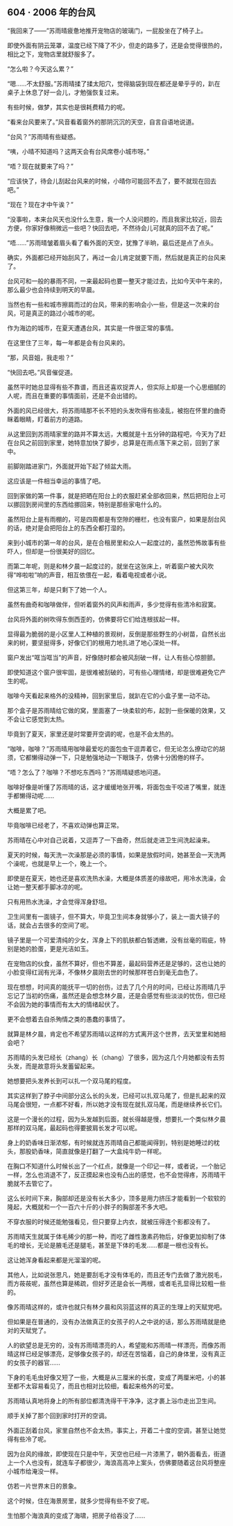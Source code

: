 ## 604 · 2006 年的台风

“我回来了——”苏雨晴疲惫地推开宠物店的玻璃门，一屁股坐在了椅子上。

即使外面有阴云笼罩，温度已经下降了不少，但走的路多了，还是会觉得很热的，相比之下，宠物店里就舒服多了。

“怎么啦？今天这么累？”

“嗯……不太舒服。”苏雨晴揉了揉太阳穴，觉得脑袋到现在都还是晕乎乎的，趴在桌子上休息了好一会儿，才勉强恢复过来。

有些时候，做梦，其实也是很耗费精力的呢。

“看来台风要来了。”风音看着窗外的那阴沉沉的天空，自言自语地说道。

“台风？”苏雨晴有些疑惑。

“咦，小晴不知道吗？这两天会有台风席卷小城市呀。”

“唔？现在就要来了吗？”

“应该快了，待会儿刮起台风来的时候，小晴你可能回不去了，要不就现在回去吧。”

“现在？现在才中午诶？”

“没事啦，本来台风天也没什么生意，我一个人没问题的，而且我家比较近，回去方便，你家好像稍微远一些吧？快回去吧，不然待会儿可就真的回不去了呢。”

“唔……”苏雨晴皱着眉头看了看外面的天空，犹豫了半晌，最后还是点了点头。

确实，外面都已经开始刮风了，再过一会儿肯定就要下雨，然后就是真正的台风来了。

台风可和一般的暴雨不同，一来最起码也要一整天才能过去，比如今天中午来的，那么最少也会持续到明天的早晨。

当然也有一些和城市擦肩而过的台风，带来的影响会小一些，但是这一次来的台风，可是真正的路过小城市的呢。

作为海边的城市，在夏天遭遇台风，其实是一件很正常的事情。

在这里住了三年，每一年都是会有台风来的。

“那，风音姐，我走啦？”

“快回去吧。”风音催促道。

虽然平时她总显得有些不靠谱，而且还喜欢捉弄人，但实际上却是一个心思细腻的人呢，而且在重要的事情面前，还是不会出错的。

外面的风已经很大，将苏雨晴那不长不短的头发吹得有些凌乱，被抱在怀里的曲奇眯着眼睛，盯着前方的道路。

从这里回到苏雨晴家里的路并不算太远，大概就是十五分钟的路程吧，今天为了赶在台风之前回到家里，她特意加快了脚步，总算是在雨点落下来之前，回到了家中。

前脚刚踏进家门，外面就开始下起了倾盆大雨。

这应该是一件相当幸运的事情了吧。

回到家做的第一件事，就是把晒在阳台上的衣服赶紧全部收回来，然后把阳台上可以挪回到房间里的东西给挪回来，特别是那些家电什么的。

虽然阳台上是有雨棚的，可是四周都是有空隙的栅栏，也没有窗户，如果是刮台风的话，绝对是会把阳台上的东西全都打湿的。

来到小城市的第一年的台风，是在合租房里和众人一起度过的，虽然恐怖故事有些吓人，但却是一份很美好的回忆。

而第二年呢，则是和林夕晨一起度过的，就坐在这张床上，听着窗户被大风吹得“哗啦啦”响的声音，相互依偎在一起，看着电视或者小说。

但这第三年，却是只剩下了她一个人。

虽然有曲奇和咖啡做伴，但听着窗外的风声和雨声，多少觉得有些清冷和寂寞。

台风将外面的树吹得东倒西歪的，仿佛要将它们给连根拔起一样。

显得最为脆弱的是小区里人工种植的景观树，反倒是那些野生的小树苗，自然长出来的树，要坚挺得多，好像它们的根用力地扎进了地心深处一样。

窗户发出“哐当哐当”的声音，好像随时都会被风刮破一样，让人有些心惊胆颤。

即使知道这个窗户很牢固，是很难被刮破的，可有些心理情绪，却是很难避免它产生的呢。

咖啡今天看起来格外的没精神，回到家里后，就趴在它的小盒子里一动不动。

那个盒子是苏雨晴给它做的窝，里面塞了一块柔软的布，起到一些保暖的效果，又不会让它感觉到太热。

毕竟到了夏天，家里还是时常要开空调的呢，也是不会太热的。

“咖啡，咖啡？”苏雨晴用咖啡最爱吃的面包虫干逗弄着它，但无论怎么撩动它的胡须，它都懒得动弹一下，只是勉强地动一下眼珠子，仿佛十分困倦的样子。

“唔？怎么了？咖啡？不想吃东西吗？”苏雨晴疑惑地问道。

咖啡好像是听懂了苏雨晴的话，这才缓缓地张开嘴，将面包虫干咬进了嘴里，就连手都懒得动呢……

大概是累了吧。

毕竟咖啡已经老了，不喜欢动弹也算正常。

苏雨晴在心中对自己说着，又逗弄了一下曲奇，然后就走进卫生间洗起澡来。

夏天的时候，每天洗一次澡那是必须的事情，如果是放假时间，她甚至会一天洗两个澡呢，也就是早上一个，晚上一个。

即使是在夏天，她也还是喜欢洗热水澡，大概是体质差的缘故吧，用冷水洗澡，会让她一整天都手脚冰凉的呢。

只有用热水洗澡，才会觉得浑身舒坦。

卫生间里有一面镜子，但不算大，毕竟卫生间本身就够小了，装上一面大镜子的话，就会占去很多的空间了呢。

镜子里是一个可爱清纯的少女，浑身上下的肌肤都白皙透嫩，没有丝毫的瑕疵，特别是她的脸蛋，更是光洁如玉。

在宠物店的伙食，虽然不算好，但也不算差，最起码营养还是足够的，这也让她的小脸变得红润有光泽，不像林夕晨刚去世的时候那样苍白到毫无血色了。

现在想想，时间真的能抚平一切的创伤，过去了几个月的时间，已经让苏雨晴几乎忘记了当初的伤痛，虽然还是会想念林夕晨，还是会感觉有些淡淡的忧伤，但已经不会因为她的事情而有太大的情绪起伏了。

更不会想着去自杀殉情之类的愚蠢的事情了。

就算是林夕晨，肯定也不希望苏雨晴以这样的方式离开这个世界，去天堂里和她相会吧？

苏雨晴的头发已经长（zhang）长（chang）了很多，因为这几个月她都没有去剪头发，而是故意将头发蓄留起来。

她想要把头发养长到可以扎一个双马尾的程度。

其实这样到了脖子中间部分这么长的头发，已经可以扎双马尾了，但是扎起来的双马尾会很短，一点都不好看，所以她才没有现在就扎双马尾，而是继续养长它们。

这是一个漫长的过程，因为头发越到后面，就长得越是慢，想要扎一个类似林夕晨那样的双马尾，最起码也得要披肩长发才可以呢。

身上的奶香味日渐浓郁，有时候就连苏雨晴自己都能闻得到，特别是她睡过的枕头，那股奶香味，简直就像是打翻了一大盒纯牛奶一样呢。

在胸口不知道什么时候长出了一个红点，就像是一个印记一样，或者说，一个胎记一样，怎么也消退不了，反正摸起来也没有凸出的感觉，也不会觉得疼，苏雨晴干脆就不去管它了。

这么长时间下来，胸部却还是没有长大多少，顶多是用力挤压才能看到一个软软的隆起，大概就和一个一百六十斤的小胖子的胸部差不多大吧。

不穿衣服的时候还能勉强看见，但只要穿上内衣，就被压得连个影都没有了。

苏雨晴天生就属于体毛稀少的那一种，而吃了雌性激素药物后，好像更加抑制了体毛的增长，无论是腋毛还是腿毛，甚至是下体的毛发……都是一根也没有长。

这让她浑身看起来都是光溜溜的呢。

其他人，比如说张思凡，她是要刮毛才没有体毛的，而且还专门去做了激光脱毛，而方莜莜呢，虽然也算是稀疏，但好歹还是会长一两根，或者毛孔显得比较粗一些的。

像苏雨晴这样的，或许也就只有林夕晨和风羽蓝这样的真正的生理上的天赋党吧。

但如果是在普通的，没有办法做真正的女孩子的人之中说的话，那么苏雨晴就是绝对的天赋党了。

人的欲望总是无穷的，没有苏雨晴漂亮的人，希望能和苏雨晴一样漂亮，而像苏雨晴这样已经足够漂亮，足够像女孩子的，却还在苦恼着，自己的身体里，没有真正的女孩子的器官……

下身的毛毛虫好像又短了一些，大概是从三厘米的长度，变成了两厘米吧，小的甚至都不太容易看见了，而且也相对比较细，看起来格外的可爱。

苏雨晴认真地将身上的所有部位都清洗得干干净净，这才裹上浴巾走出卫生间。

顺手关掉了那个回到家时打开的空调。

外面正刮着台风，家里自然也不会太热，事实上，开着二十度的空调，甚至让她觉得有些冷了呢。

因为台风的缘故，即使现在只是中午，天空也已经一片漆黑了，朝外面看去，街道上一个人也没有，就连车子都很少，海浪高高冲上案头，仿佛要随着这台风将整座小城市给淹没一样。

仿若一片世界末日的景象。

这个时候，住在海景房里，就多少觉得有些不安了呢。

生怕那个海浪真的变成了海啸，把房子给吞没了……
